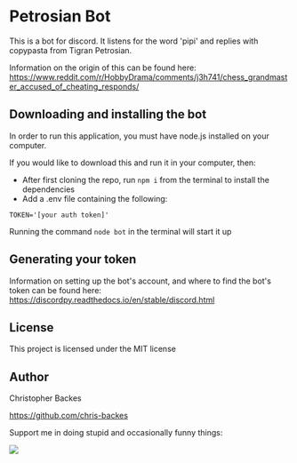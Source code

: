 # Petrosian Bot

This is a bot for discord. It listens for the word 'pipi' and replies with copypasta from Tigran Petrosian.

Information on the origin of this can be found here: https://www.reddit.com/r/HobbyDrama/comments/j3h741/chess_grandmaster_accused_of_cheating_responds/

## Downloading and installing the bot

In order to run this application, you must have node.js installed on your computer.

If you would like to download this and run it in your computer, then:
-   After first cloning the repo, run `npm i` from the terminal to install the dependencies
-   Add a .env file containing the following:

```
TOKEN='[your auth token]'
```

Running the command `node bot` in the terminal will start it up

## Generating your token

Information on setting up the bot's account, and where to find the bot's token can be found here:
https://discordpy.readthedocs.io/en/stable/discord.html

## License

This project is licensed under the MIT license

## Author

Christopher Backes

https://github.com/chris-backes

Support me in doing stupid and occasionally funny things:

<a href=https://www.buymeacoffee.com/christophed>
<img src=https://www.buymeacoffee.com/assets/img/guidelines/download-assets-sm-1.svg>
</a>
